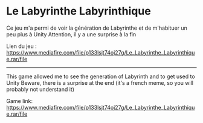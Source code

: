 # Le Labyrinthe Labyrinthique
Ce jeu m'a permi de voir la génération de Labyrinthe et de m'habituer un peu plus à Unity
Attention, il y a une surprise à la fin

Lien du jeu : https://www.mediafire.com/file/p133lsjt74oj27g/Le_Labyrinthe_Labyrinthique.rar/file

--------------------------------------

This game allowed me to see the generation of Labyrinth and to get used to Unity
Beware, there is a surprise at the end (it's a french meme, so you will probably not understand it)

Game link: https://www.mediafire.com/file/p133lsjt74oj27g/Le_Labyrinthe_Labyrinthique.rar/file
